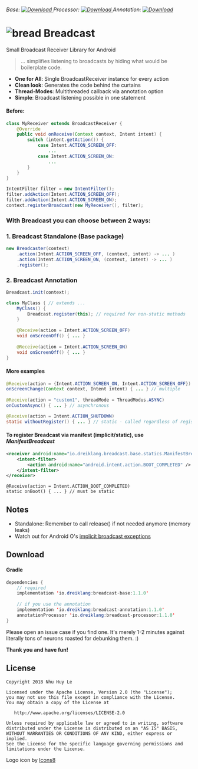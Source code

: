  ###### Base: [ ![Download](https://api.bintray.com/packages/dreiklang/Breadcast/breadcast-base/images/download.svg) ](https://bintray.com/dreiklang/Breadcast/breadcast-base/_latestVersion) Processor: [ ![Download](https://api.bintray.com/packages/dreiklang/Breadcast/breadcast-processor/images/download.svg) ](https://bintray.com/dreiklang/Breadcast/breadcast-processor/_latestVersion) Annotation: [ ![Download](https://api.bintray.com/packages/dreiklang/Breadcast/breadcast-annotation/images/download.svg) ](https://bintray.com/dreiklang/Breadcast/breadcast-annotation/_latestVersion)

# ![bread](https://png.icons8.com/metro/50/000000/bread.png) Breadcast
Small Broadcast Receiver Library for Android

> ... simplifies listening to broadcasts by hiding what would be boilerplate code.

- __One for All__: Single BroadcastReceiver instance for every action
- __Clean look__: Generates the code behind the curtains
- __Thread-Modes__: Multithreaded callback via annotation option
- __Simple__: Broadcast listening possible in one statement

#### Before:
```java
class MyReceiver extends BroadcastReceiver {
    @Override
    public void onReceive(Context context, Intent intent) {
        switch (intent.getAction()) {
            case Intent.ACTION_SCREEN_OFF:
                ...
            case Intent.ACTION_SCREEN_ON:
                ...
        }
    }
}
```
```java
IntentFilter filter = new IntentFilter();
filter.addAction(Intent.ACTION_SCREEN_OFF);
filter.addAction(Intent.ACTION_SCREEN_ON);
context.registerBroadcast(new MyReceiver(), filter);
```

### With Breadcast you can choose between 2 ways:

### 1. Breadcast Standalone (Base package)
```java
new Breadcaster(context)
    .action(Intent.ACTION_SCREEN_OFF, (context, intent) -> ... )
    .action(Intent.ACTION_SCREEN_ON, (context, intent) -> ... )
    .register();
```

### 2. Breadcast Annotation
```java
Breadcast.init(context);
```
```java
class MyClass { // extends ...
    MyClass() {
        Breadcast.register(this); // required for non-static methods
    }
    
    @Receive(action = Intent.ACTION_SCREEN_OFF)
    void onScreenOff() { ... }
    
    @Receive(action = Intent.ACTION_SCREEN_ON)
    void onScreenOff() { ... }
}
```

#### More examples
```java
@Receive(action = {Intent.ACTION_SCREEN_ON, Intent.ACTION_SCREEN_OFF})
onScreenChange(Context context, Intent intent) { ... } // multiple
	
@Receive(action = "custom1", threadMode = ThreadModus.ASYNC)
onCustomAsync() { ... } // asynchronous

@Receive(action = Intent.ACTION_SHUTDOWN)
static withoutRegister() { ... } // static - called regardless of registration	
```

####  To register Breadcast via manifest (implicit/static), use _ManifestBreadcast_
```xml
<receiver android:name="io.dreiklang.breadcast.base.statics.ManifestBreadcast">
	<intent-filter>
		<action android:name="android.intent.action.BOOT_COMPLETED" />
	</intent-filter>
</receiver>
```
```
@Receive(action = Intent.ACTION_BOOT_COMPLETED)
static onBoot() { ... } // must be static
```
## Notes
- Standalone: Remember to call release() if not needed anymore (memory leaks)
- Watch out for Android O's [implicit broadcast exceptions](https://developer.android.com/guide/components/broadcast-exceptions.html)

## Download
#### Gradle
```java
dependencies {
    // required
    implementation 'io.dreiklang:breadcast-base:1.1.0'
    
    // if you use the annotation
    implementation 'io.dreiklang:breadcast-annotation:1.1.0'
    annotationProcessor 'io.dreiklang:breadcast-processor:1.1.0'
}
```

Please open an issue case if you find one. It's merely 1-2 minutes against literally tons of neurons roasted for debunking them. :)

__Thank you and have fun!__

License
-------

    Copyright 2018 Nhu Huy Le

    Licensed under the Apache License, Version 2.0 (the "License");
    you may not use this file except in compliance with the License.
    You may obtain a copy of the License at

       http://www.apache.org/licenses/LICENSE-2.0

    Unless required by applicable law or agreed to in writing, software
    distributed under the License is distributed on an "AS IS" BASIS,
    WITHOUT WARRANTIES OR CONDITIONS OF ANY KIND, either express or implied.
    See the License for the specific language governing permissions and
    limitations under the License.
    
    
Logo icon by [Icons8](https://icons8.com)
